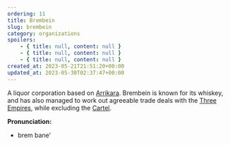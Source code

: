 ```yaml
---
ordering: 11
title: Brembein
slug: brembein
category: organizations
spoilers:
    - { title: null, content: null }
    - { title: null, content: null }
    - { title: null, content: null }
created_at: 2023-05-21T21:51:20+00:00
updated_at: 2023-05-30T02:37:47+00:00
---
```

A liquor corporation based on [Arrikara](/category/planets-cities/arrikara). Brembein is known for its whiskey, and has also managed to work out agreeable trade deals with the [Three Empires](/category/organizations/three-empires), while excluding the [Cartel](/category/organizations/cartel).

**Pronunciation:**
- brem bane’